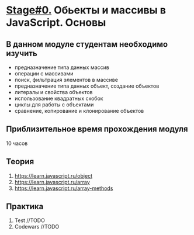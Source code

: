 # [Stage#0.](../../) Обьекты и массивы в JavaScript. Основы
## В данном модуле студентам необходимо изучить
- предназначение типа данных массив
- операции с массивами
- поиск, фильтрация элементов в массиве
- предназначение типа данных объект, создание объектов
- литералы и свойства объектов
- использование квадратных скобок
- циклы для работы с объектами
- сравнение, копирование и клонирование объектов

## Приблизительное время прохождения модуля
10 часов

## Теория 
1. https://learn.javascript.ru/object
2. https://learn.javascript.ru/array
3. https://learn.javascript.ru/array-methods

## Практика 
1. Test //TODO
2. Codewars //TODO



